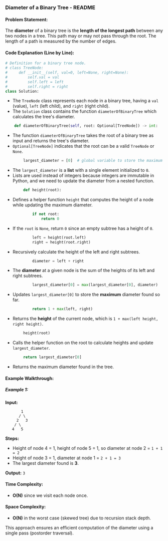 ### Diameter of a Binary Tree - README

#### Problem Statement:
The **diameter** of a binary tree is the **length of the longest path** between any two nodes in a tree. This path may or may not pass through the root. The length of a path is measured by the number of edges.

#### Code Explanation (Line by Line):

```python
# Definition for a binary tree node.
# class TreeNode:
#     def __init__(self, val=0, left=None, right=None):
#         self.val = val
#         self.left = left
#         self.right = right
class Solution:
```
- The `TreeNode` class represents each node in a binary tree, having a `val` (value), `left` (left child), and `right` (right child).
- The `Solution` class contains the function `diameterOfBinaryTree` which calculates the tree's diameter.

```python
    def diameterOfBinaryTree(self, root: Optional[TreeNode]) -> int:
```
- The function `diameterOfBinaryTree` takes the root of a binary tree as input and returns the tree's diameter.
- `Optional[TreeNode]` indicates that the root can be a valid `TreeNode` or `None`.

```python
        largest_diameter = [0]  # global variable to store the maximum diameter found
```
- The `largest_diameter` is a **list** with a single element initialized to `0`.
- Lists are used instead of integers because integers are immutable in Python, and we need to update the diameter from a nested function.

```python
        def height(root):
```
- Defines a helper function `height` that computes the height of a node while updating the maximum diameter.

```python
            if not root:
                return 0
```
- If the `root` is `None`, return `0` since an empty subtree has a height of `0`.

```python
            left = height(root.left)
            right = height(root.right)
```
- Recursively calculate the height of the left and right subtrees.

```python
            diameter = left + right
```
- The **diameter** at a given node is the sum of the heights of its left and right subtrees.

```python
            largest_diameter[0] = max(largest_diameter[0], diameter)
```
- Updates `largest_diameter[0]` to store the **maximum** diameter found so far.

```python
            return 1 + max(left, right)
```
- Returns the **height** of the current node, which is `1 + max(left height, right height)`.

```python
        height(root)
```
- Calls the helper function on the root to calculate heights and update `largest_diameter`.

```python
        return largest_diameter[0]
```
- Returns the maximum diameter found in the tree.

#### Example Walkthrough:
##### Example 1:
**Input:**
```
       1
      / \
     2   3
    / \
   4   5
```
**Steps:**
- Height of node 4 = 1, height of node 5 = 1, so diameter at node 2 = `1 + 1 = 2`
- Height of node 3 = 1, diameter at node 1 = `2 + 1 = 3`
- The largest diameter found is **3**.

**Output:** `3`

#### Time Complexity:
- **O(N)** since we visit each node once.

#### Space Complexity:
- **O(N)** in the worst case (skewed tree) due to recursion stack depth.

This approach ensures an efficient computation of the diameter using a single pass (postorder traversal).

